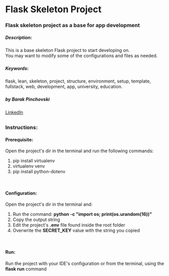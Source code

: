 # Flask Skeleton Project
### Flask skeleton project as a base for app development

##### Description: 
This is a base skeleton Flask project to start developing on.
<br/>
You may want to modify some of the configurations and files as needed. 
   
###
##### Keywords: 
flask, lean, skeleton, project, structure, environment, setup, template, fullstack, web, development, app, university, education.
###

##### by Barak Pinchovski
[LinkedIn](https://www.linkedin.com/in/barakpinch/)
##
 
### Instructions:

#### Prerequisite:
Open the project's dir in the terminal and run the following commands:
1. pip install virtualenv
1. virtualenv venv
1. pip install python-dotenv
<br/>

#### Configuration:
Open the project's dir in the terminal and:
1. Run the command: **python -c "import os; print(os.urandom(16))"**
1. Copy the output string
1. Edit the project's **.env** file found inside the root folder
1. Overwrite the **SECRET_KEY** value with the string you copied
<br/>
 
#### Run:
 Run the project with your IDE's configuration or from the terminal, using the **flask run** command  